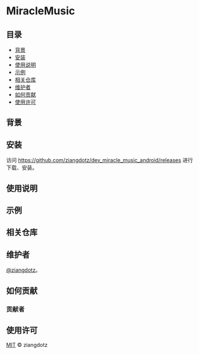 # MiracleMusic

## 目录

- [背景](#背景)
- [安装](#安装)
- [使用说明](#使用说明)
- [示例](#示例)
- [相关仓库](#相关仓库)
- [维护者](#维护者)
- [如何贡献](#如何贡献)
- [使用许可](#使用许可)

## 背景

## 安装

访问 https://github.com/ziangdotz/dev_miracle_music_android/releases 进行下载、安装。

## 使用说明

## 示例

## 相关仓库

## 维护者

[@ziangdotz](https://github.com/ziangdotz)。

## 如何贡献

### 贡献者

## 使用许可

[MIT](LICENSE) © ziangdotz
